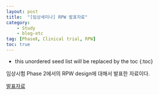 ```yaml
---
layout: post
title:  "[임상세미나] RPW 발표자료"
category:
    - Study
    - blog-etc
tag: [PhaseⅡ, Clinical trial, RPW]
toc: true
---
```

* this unordered seed list will be replaced by the toc
{:toc}

임상시험 Phase 2에서의 RPW design에 대해서 발표한 자료이다.

[발표자료](https://github.com/James1verse27/James1verse27.github.io/blob/main/study/_posts/blog-etc/phase%202%20%EB%B0%9C%ED%91%9C%EC%9E%90%EB%A3%8C.pdf)